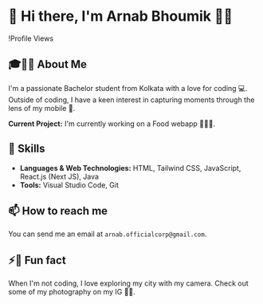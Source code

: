 # 👋 Hi there, I'm Arnab Bhoumik 🙋‍♂️

!Profile Views

## 🎓👨‍💻 About Me
I'm a passionate Bachelor student from Kolkata with a love for coding 💻. Outside of coding, I have a keen interest in capturing moments through the lens of my mobile 📸.

**Current Project:** I'm currently working on a Food webapp 🍔🌮🍕.

## 🚀 Skills
- **Languages & Web Technologies:** HTML, Tailwind CSS, JavaScript, React.js (Next JS), Java
- **Tools:** Visual Studio Code, Git

## 📫 How to reach me
You can send me an email at `arnab.officialcorp@gmail.com`.

## ⚡📸 Fun fact
When I'm not coding, I love exploring my city with my camera. Check out some of my photography on my IG 🌇🌆.
